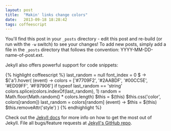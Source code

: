 ```yaml
---
layout: post
title:  "Makin' links change colors"
date:   2013-09-18 18:28:42
tags: coffeescript
---
```


You'll find this post in your `_posts` directory - edit this post and re-build (or run with the `-w` switch) to see your changes!
To add new posts, simply add a file in the `_posts` directory that follows the convention: YYYY-MM-DD-name-of-post.ext.

Jekyll also offers powerful support for code snippets:

{% highlight coffeescript %}
last_random = null
font_index = 0
$ ->
  $('a').hover(
    (event) ->
      colors = ['#7709F2', '#2AABDF', '#00CC5E', '#ED09FF', '#F97906']
      if typeof last_random == 'string'
        colors.splice(colors.indexOf(last_random), 1)
      random = Math.floor(Math.random() * colors.length)
      $this = $(this)
      $this.css('color', colors[random])
      last_random = colors[random]
    (event) ->
      $this = $(this)
      $this.removeAttr('style')
  )
{% endhighlight %}

Check out the [Jekyll docs][jekyll] for more info on how to get the most out of Jekyll. File all bugs/feature requests at [Jekyll's GitHub repo][jekyll-gh].

[jekyll-gh]: https://github.com/mojombo/jekyll
[jekyll]:    http://jekyllrb.com
